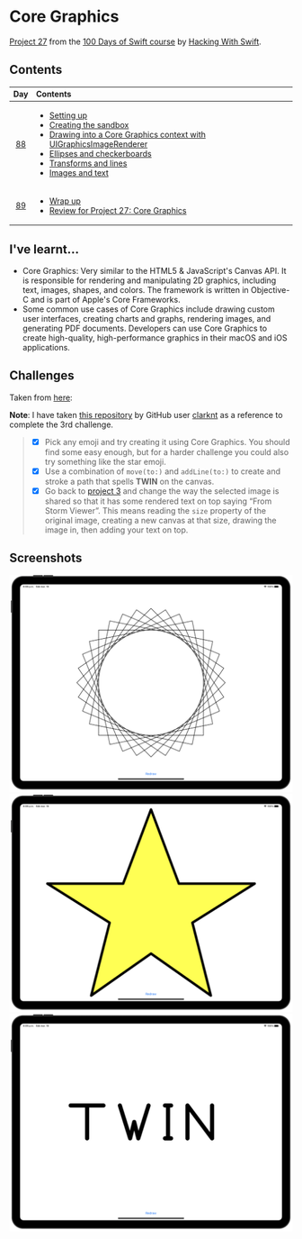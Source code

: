# Core Graphics

[Project 27](https://www.hackingwithswift.com/read/25/overview) from the [100 Days of Swift course](https://www.hackingwithswift.com/100) by [Hacking With Swift](https://www.hackingwithswift.com/).

## Contents

|                      Day                      | Contents                                                                                                                                                                                                                                                                                                                                                                                                                                                                                                                   |
|:---------------------------------------------:|:---------------------------------------------------------------------------------------------------------------------------------------------------------------------------------------------------------------------------------------------------------------------------------------------------------------------------------------------------------------------------------------------------------------------------------------------------------------------------------------------------------------------------|
| [88](https://www.hackingwithswift.com/100/88) | <ul><li>[Setting up](https://www.hackingwithswift.com/read/27/1/setting-up)</li><li>[Creating the sandbox](https://www.hackingwithswift.com/read/27/2)</li><li>[Drawing into a Core Graphics context with UIGraphicsImageRenderer](https://www.hackingwithswift.com/read/27/3)</li><li>[Ellipses and checkerboards](https://www.hackingwithswift.com/read/27/4)</li><li>[Transforms and lines](https://www.hackingwithswift.com/read/27/5)</li><li>[Images and text](https://www.hackingwithswift.com/read/27/6)</li></ul> |
| [89](https://www.hackingwithswift.com/100/89) | <ul><li>[Wrap up](https://www.hackingwithswift.com/read/27/7)</li><li>[Review for Project 27: Core Graphics](https://www.hackingwithswift.com/review/hws/project-27-core-graphics)</li></ul>                                                                                                                                                                                                                                                                                                                               |

## I've learnt...

- Core Graphics: Very similar to the HTML5 & JavaScript's Canvas API.  It is responsible for rendering and manipulating 2D graphics, including text, images, shapes, and colors. The framework is written in Objective-C and is part of Apple's Core Frameworks.
- Some common use cases of Core Graphics include drawing custom user interfaces, creating charts and graphs, rendering images, and generating PDF documents. Developers can use Core Graphics to create high-quality, high-performance graphics in their macOS and iOS applications.

## Challenges

Taken from [here](https://www.hackingwithswift.com/read/27/7):

**Note**: I have taken [this repository](https://github.com/clarknt/100-days-of-swift/blob/main/34-Project26/README.md) by GitHub user [clarknt](https://github.com/clarknt) as a reference to complete the 3rd challenge.

>- [x] Pick any emoji and try creating it using Core Graphics. You should find some easy enough, but for a harder challenge you could also try something like the star emoji.
>- [x] Use a combination of `move(to:)` and `addLine(to:)` to create and stroke a path that spells **TWIN** on the canvas.
>- [x] Go back to [project 3](https://github.com/HenestrosaConH/100-days-of-swift/tree/main/Courses/03-SocialMedia) and change the way the selected image is shared so that it has some rendered text on top saying “From Storm Viewer”. This means reading the `size` property of the original image, creating a new canvas at that size, drawing the image in, then adding your text on top.

## Screenshots

![Figure](./Screenshots/1.png)
![Star (challenge 1)](./Screenshots/2.png)
![Twin text (challenge 2)](./Screenshots/3.png)